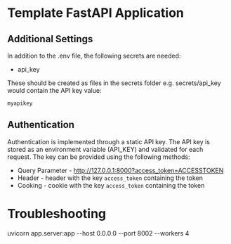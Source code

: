 # Template FastAPI Application

## Additional Settings
In addition to the .env file, the following secrets are needed:

* api_key

These should be created as files in the secrets folder e.g. secrets/api_key would contain the API key value:

```
myapikey
```

## Authentication

Authentication is implemented through a static API key. The API key is stored as an environment variable (API_KEY) and validated for each request. The key can be provided using the following methods:

* Query Parameter - http://127.0.0.1:8000?access_token=ACCESSTOKEN
* Header - header with the key ```access_token``` containing the token
* Cooking - cookie with the key ```access_token``` containing the token

# Troubleshooting
uvicorn app.server:app --host 0.0.0.0 --port 8002 --workers 4